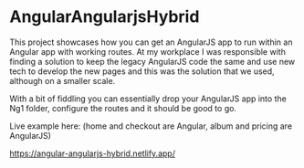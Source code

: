 # AngularAngularjsHybrid

This project showcases how you can get an AngularJS app to run within an Angular app with working routes. At my workplace I was responsible with finding a solution to keep the legacy AngularJS code the same and use new tech to develop the new pages and this was the solution that we used, although on a smaller scale.

With a bit of fiddling you can essentially drop your AngularJS app into the Ng1 folder, configure the routes and it should be good to go.

Live example here: (home and checkout are Angular, album and pricing are AngularJS)

https://angular-angularjs-hybrid.netlify.app/

